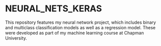 # NEURAL_NETS_KERAS
This repository features my neural network project, which includes binary and multiclass classification models as well as a regression model. These were developed as part of my machine learning course at Chapman University.
